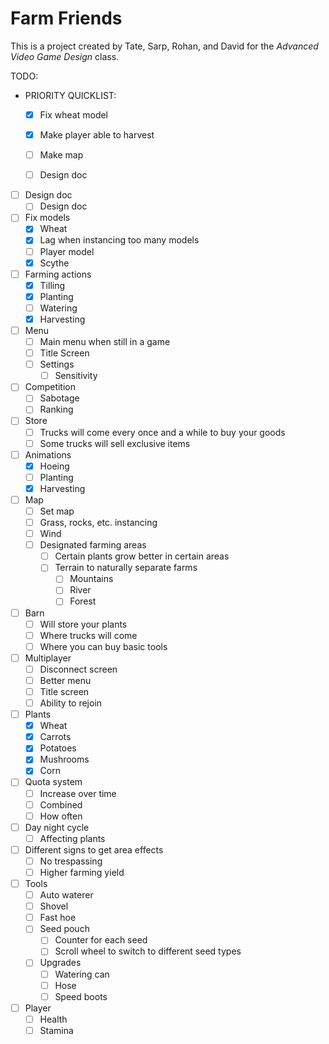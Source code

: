 # Farm Friends

This is a project created by Tate, Sarp, Rohan, and David for the *Advanced Video Game Design* class.

TODO:

 - PRIORITY QUICKLIST:
   - [x] Fix wheat model
   - [x] Make player able to harvest
   - [ ] Make map
   - [ ] Design doc


 - [ ] Design doc
   - [ ] Design doc
 - [ ] Fix models
   - [x] Wheat
   - [x] Lag when instancing too many models
   - [ ] Player model
   - [x] Scythe
 - [ ] Farming actions
   - [x] Tilling
   - [x] Planting
   - [ ] Watering
   - [x] Harvesting
 - [ ] Menu
   - [ ] Main menu when still in a game
   - [ ] Title Screen
   - [ ] Settings
     - [ ] Sensitivity
 - [ ] Competition
   - [ ] Sabotage
   - [ ] Ranking
 - [ ] Store
   - [ ] Trucks will come every once and a while to buy your goods
   - [ ] Some trucks will sell exclusive items
 - [ ] Animations
   - [x] Hoeing
   - [ ] Planting
   - [x] Harvesting
 - [ ] Map
   - [ ] Set map
   - [ ] Grass, rocks, etc. instancing
   - [ ] Wind
   - [ ] Designated farming areas
     - [ ] Certain plants grow better in certain areas
     - [ ] Terrain to naturally separate farms
       - [ ] Mountains
       - [ ] River
       - [ ] Forest
 - [ ] Barn
   - [ ] Will store your plants
   - [ ] Where trucks will come
   - [ ] Where you can buy basic tools
 - [ ] Multiplayer
   - [ ] Disconnect screen
   - [ ] Better menu
   - [ ] Title screen
   - [ ] Ability to rejoin
 - [ ] Plants
   - [x] Wheat
   - [x] Carrots
   - [x] Potatoes
   - [x] Mushrooms
   - [x] Corn
 - [ ] Quota system
   - [ ] Increase over time
   - [ ] Combined
   - [ ] How often
 - [ ] Day night cycle
   - [ ] Affecting plants
 - [ ] Different signs to get area effects
   - [ ] No trespassing
   - [ ] Higher farming yield
 - [ ] Tools
   - [ ] Auto waterer
   - [ ] Shovel
   - [ ] Fast hoe
   - [ ] Seed pouch
     - [ ] Counter for each seed
     - [ ] Scroll wheel to switch to different seed types
   - [ ] Upgrades
     - [ ] Watering can
     - [ ] Hose
     - [ ] Speed boots
 - [ ] Player
   - [ ] Health
   - [ ] Stamina
